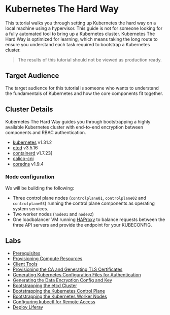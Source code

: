 # Kubernetes The Hard Way

This tutorial walks you through setting up Kubernetes the hard way on a local machine using a hypervisor. This 
guide is not for someone looking for a fully automated tool to bring up a Kubernetes cluster. Kubernetes The Hard Way is optimized for learning, which means taking the long route to ensure you understand each task required to bootstrap a Kubernetes cluster.

> The results of this tutorial should not be viewed as production ready.

## Target Audience

The target audience for this tutorial is someone who wants to understand the fundamentals of Kubernetes and how the core components fit together.

## Cluster Details

Kubernetes The Hard Way guides you through bootstrapping a highly available Kubernetes cluster with end-to-end encryption between components and RBAC authentication.

* [kubernetes](https://github.com/kubernetes/kubernetes) v1.31.2
* [etcd](https://github.com/etcd-io/etcd) v3.5.16
* [containerd](https://github.com/containerd/containerd) v1.7.23]
* [calico-cni](https://projectcalico.docs.tigera.io/)
* [coredns](https://github.com/coredns/coredns) v1.9.4

### Node configuration

We will be building the following:

* Three control plane nodes (`controlplane01`, `controlplane02` and `controlplane03`) running the control plane 
  components as operating system services. 
* Two worker nodes (`node01` and `node02`)
* One loadbalancer VM running [HAProxy](https://www.haproxy.org/) to balance requests between the three API servers and provide the endpoint for your KUBECONFIG.

## Labs

* [Prerequisites](docs/01-prerequisites.md)
* [Provisioning Compute Resources](docs/02-compute-resources.md)
* [Client Tools](docs/03-client-tools.md)
* [Provisioning the CA and Generating TLS Certificates](docs/04-certificate-authority.md)
* [Generating Kubernetes Configuration Files for Authentication](docs/05-kubernetes-configuration-files.md)
* [Generating the Data Encryption Config and Key](docs/06-data-encryption-keys.md)
* [Bootstrapping the etcd Cluster](docs/07-bootstrapping-etcd.md)
* [Bootstrapping the Kubernetes Control Plane](docs/08-bootstrapping-kubernetes-controllers.md)
* [Bootstrapping the Kubernetes Worker Nodes](docs/09-bootstrapping-kubernetes-workers.md)
* [Configuring kubectl for Remote Access](docs/10-configuring-kubectl.md)
* [Deploy Liferay](docs/11-deploy-liferay.md)
